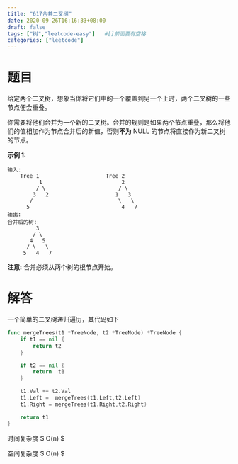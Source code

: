 ```yaml
---
title: "617合并二叉树"
date: 2020-09-26T16:16:33+08:00
draft: false 
tags: ["树","leetcode-easy"]   #[]前面要有空格
categories: ["leetcode"]
---
```


# 题目

给定两个二叉树，想象当你将它们中的一个覆盖到另一个上时，两个二叉树的一些节点便会重叠。

你需要将他们合并为一个新的二叉树。合并的规则是如果两个节点重叠，那么将他们的值相加作为节点合并后的新值，否则**不为** NULL 的节点将直接作为新二叉树的节点。

**示例 1:**

```
输入: 
	Tree 1                     Tree 2                  
          1                         2                             
         / \                       / \                            
        3   2                     1   3                        
       /                           \   \                      
      5                             4   7                  
输出: 
合并后的树:
	     3
	    / \
	   4   5
	  / \   \ 
	 5   4   7
```

**注意:** 合并必须从两个树的根节点开始。



# 解答

一个简单的二叉树递归遍历，其代码如下

```go
func mergeTrees(t1 *TreeNode, t2 *TreeNode) *TreeNode {
    if t1 == nil {
        return t2 
    }

    if t2 == nil {
        return  t1 
    }

    t1.Val += t2.Val
    t1.Left =  mergeTrees(t1.Left,t2.Left)
    t1.Right = mergeTrees(t1.Right,t2.Right)

    return t1 
}
```



时间复杂度 $ O(n) $  

空间复杂度 $ O(n) $  